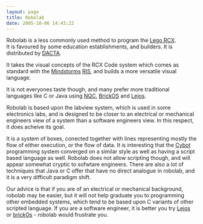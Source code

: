 ```yaml
---
layout: page
title: Robolab
date: 2005-10-06 14:43:22
---
```

<p>Robolab is a less commonly used method to program the <a href="/wiki/rcx.html" title="The Lego RCX">Lego RCX</a>.
<br/>It is favoured by some education establishments, and builders. It is distributed by <a href="/wiki/dacta.html" title="DACTA">DACTA</a>.
</p>
<p>It takes the visual concepts of the RCX Code system which comes as standard with the <a href="/wiki/mindstorms.html" title="A Robotic construction toy system from Lego">Mindstorms</a> <a href="/wiki/ris.html" title="The Lego Robotic Invention System">RIS</a>, and builds a more versatile visual language.
</p>
<p>It is not everyones taste though, and many prefer more traditional languages like C or Java using <a href="/wiki/nqc.html" title="Not Quite C - A Lego PBrick Programming Language">NQC</a>, <a href="/wiki/brickos.html" title="An entire Embedded OS for the RCX">BrickOS</a> and <a href="/wiki/lejos.html" title="A Java Based Lego RCX OS">Lejos</a>.
</p>
<p>Robolab is based upon the labview system, which is used in some electronics labs, and is designed to be closer to an electrical or mechanical engineers view of a system than a software engineers view. In this respect, it does acheive its goal.
</p>
<p>It is a system of boxes, conected together with lines representing mostly the flow of either execution, or the flow of data. It is interesting that the <a href="/wiki/cybot.html" title="Cybot">Cybot</a> programming system converged on a similar style as well as having a script based language as well. Robolab does not allow scripting though, and will appear somewhat cryptic to sofwtare engineers. There are also a lot of techniques that Java or C offer that have no direct analogue in robolab, and it is a very difficult paradigm shift.
</p>
<p>Our advice is that if you are of an electrical or mechanical background, robolab may be easier, but it will not help graduate you to programming other embedded systems, which tend to be based upon C variants of other scripted language. If you are a software engineer, it is better you try <a href="/wiki/lejos.html" title="A Java Based Lego RCX OS">Lejos</a> or <a href="/wiki/brickos.html" title="An entire Embedded OS for the RCX">brickOs</a> - robolab would frustrate you.
</p>

